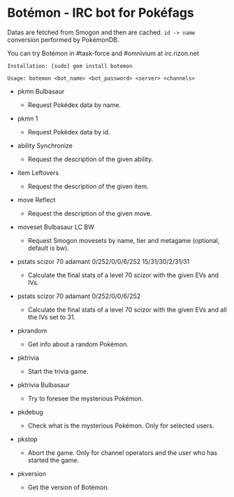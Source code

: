# Botémon - IRC bot for Pokéfags

Datas are fetched from Smogon and then are cached. `id -> name` conversion performed by PokémonDB.

You can try Botémon in #task-force and #omnivium at irc.rizon.net


`Installation: [sudo] gem install botemon`

`Usage: botemon <bot_name> <bot_password> <server> <channels>`


- pkmn Bulbasaur
  * Request Pokédex data by name.

- pkmn 1
  * Request Pokédex data by id.

- ability Synchronize
  * Request the description of the given ability.

- item Leftovers
  * Request the description of the given item.

- move Reflect
  * Request the description of the given move.

- moveset Bulbasaur LC BW
  * Request Smogon movesets by name, tier and metagame (optional, default is bw).

- pstats scizor 70 adamant 0/252/0/0/6/252 15/31/30/2/31/31
  * Calculate the final stats of a level 70 scizor with the given EVs and IVs.

- pstats scizor 70 adamant 0/252/0/0/6/252
  * Calculate the final stats of a level 70 scizor with the given EVs and all the IVs set to 31.

- pkrandom
  * Get info about a random Pokémon.

- pktrivia
  * Start the trivia game.

- pktrivia Bulbasaur
  * Try to foresee the mysterious Pokémon.

- pkdebug
  * Check what is the mysterious Pokémon. Only for selected users.

- pkstop
  * Abort the game. Only for channel operators and the user who has started the game.

- pkversion
  * Get the version of Botémon.


